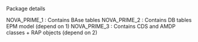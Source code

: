 
Package details 

NOVA_PRIME_1 : Contains BAse tables 
NOVA_PRIME_2 : Contains DB tables EPM model (depend on 1)
NOVA_PRIME_3 : Contains CDS and AMDP classes + RAP objects (depend on 2)
